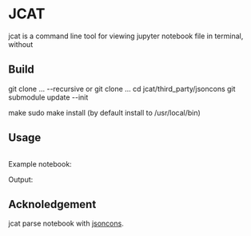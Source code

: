 # JCAT

jcat is a command line tool for viewing jupyter notebook file in terminal, without 

## Build
git clone ... --recursive
or
git clone ...
cd jcat/third_party/jsoncons
git submodule update --init

make
sudo make install (by default install to /usr/local/bin)

## Usage
```
```
Example notebook:

Output:

## Acknoledgement
jcat parse notebook with [jsoncons](https://github.com/danielaparker/jsoncons).

